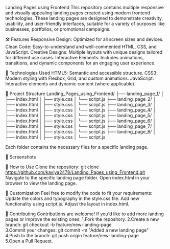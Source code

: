Landing Pages using Frontend
This repository contains multiple responsive and visually appealing landing pages created using modern frontend technologies. These landing pages are designed to demonstrate creativity, usability, and user-friendly interfaces, suitable for a variety of purposes like businesses, portfolios, or promotional campaigns.

🛠️ Features
Responsive Design: Optimized for all screen sizes and devices.
Clean Code: Easy-to-understand and well-commented HTML, CSS, and JavaScript.
Creative Designs: Multiple layouts with unique designs tailored for different use cases.
Interactive Elements: Includes animations, transitions, and dynamic components for an engaging user experience.

🚀 Technologies Used
HTML5: Semantic and accessible structure.
CSS3: Modern styling with Flexbox, Grid, and custom animations.
JavaScript: Interactive elements and dynamic content (where applicable).

📂 Project Structure
Landing_Pages_using_Frontend/
├── landing_page_1/
│   ├── index.html
│   ├── style.css
│   └── script.js
├── landing_page_2/
│   ├── index.html
│   ├── style.css
│   └── script.js
├── landing_page_3/
│   ├── index.html
│   ├── style.css
│   └── script.js
├── landing_page_4/
│   ├── index.html
│   ├── style.css
│   └── script.js
├── landing_page_5/
│   ├── index.html
│   ├── style.css
│   └── script.js
├── landing_page_6/
│   ├── index.html
│   ├── style.css
│   └── script.js
├── landing_page_7/
│   ├── index.html
│   ├── style.css
│   └── script.js
├── landing_page_8/
│   ├── index.html
│   ├── style.css
│   └── script.js

Each folder contains the necessary files for a specific landing page.

📸 Screenshots



🌟 How to Use
Clone the repository:
git clone https://github.com/kaviya2478/Landing_Pages_using_Frontend.git  
Navigate to the specific landing page folder.
Open index.html in your browser to view the landing page.

🔧 Customization
Feel free to modify the code to fit your requirements:
Update the colors and typography in the style.css file.
Add new functionality using script.js.
Adjust the layout in index.html.

🙌 Contributing
Contributions are welcome! If you'd like to add more landing pages or improve the existing ones:
1.Fork the repository.
2.Create a new branch:
git checkout -b feature/new-landing-page  
3.Commit your changes:
git commit -m "Added a new landing page"  
4.Push to the branch:
git push origin feature/new-landing-page  
5.Open a Pull Request.
